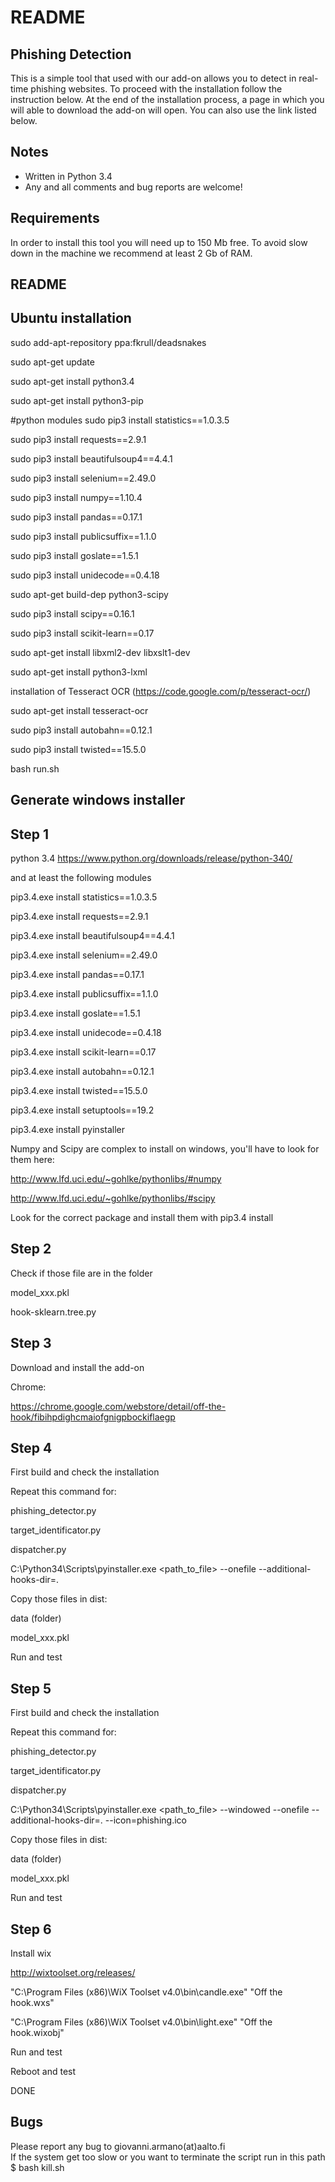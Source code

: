 README
======

Phishing Detection
------------------

This is a simple tool that used with our add-on allows you to detect in real-time phishing websites.
To proceed with the installation follow the instruction below.
At the end of the installation process, a page in which you will able to download the add-on will open.
You can also use the link listed below.

Notes
-----
* Written in Python 3.4
* Any and all comments and bug reports are welcome!


Requirements
------------
In order to install this tool you will need up to 150 Mb free.
To avoid slow down in the machine we recommend at least 2 Gb of RAM.

README
-----

Ubuntu installation
-------------------

sudo add-apt-repository ppa:fkrull/deadsnakes

sudo apt-get update

sudo apt-get install python3.4

sudo apt-get install python3-pip


#python modules
sudo pip3 install statistics==1.0.3.5

sudo pip3 install requests==2.9.1

sudo pip3 install beautifulsoup4==4.4.1

sudo pip3 install selenium==2.49.0

sudo pip3 install numpy==1.10.4

sudo pip3 install pandas==0.17.1

sudo pip3 install publicsuffix==1.1.0

sudo pip3 install goslate==1.5.1

sudo pip3 install unidecode==0.4.18

sudo apt-get build-dep python3-scipy

sudo pip3 install scipy==0.16.1

sudo pip3 install scikit-learn==0.17

sudo apt-get install libxml2-dev libxslt1-dev

sudo apt-get install python3-lxml

installation of Tesseract OCR (https://code.google.com/p/tesseract-ocr/)

sudo apt-get install tesseract-ocr

sudo pip3 install autobahn==0.12.1

sudo pip3 install twisted==15.5.0

bash run.sh



Generate windows installer
--------------------------

Step 1
------

python 3.4
https://www.python.org/downloads/release/python-340/

and at least the following modules

pip3.4.exe install statistics==1.0.3.5

pip3.4.exe install requests==2.9.1

pip3.4.exe install beautifulsoup4==4.4.1

pip3.4.exe install selenium==2.49.0

pip3.4.exe install pandas==0.17.1

pip3.4.exe install publicsuffix==1.1.0

pip3.4.exe install goslate==1.5.1

pip3.4.exe install unidecode==0.4.18

pip3.4.exe install scikit-learn==0.17

pip3.4.exe install autobahn==0.12.1

pip3.4.exe install twisted==15.5.0

pip3.4.exe install setuptools==19.2

pip3.4.exe install pyinstaller

Numpy and Scipy are complex to install on windows, you'll have to look for them here:

http://www.lfd.uci.edu/~gohlke/pythonlibs/#numpy

http://www.lfd.uci.edu/~gohlke/pythonlibs/#scipy

Look for the correct package and install them with pip3.4 install <package>


Step 2
------

Check if those file are in the folder

model_xxx.pkl

hook-sklearn.tree.py


Step 3
------

Download and install the add-on

Chrome:

https://chrome.google.com/webstore/detail/off-the-hook/fibihpdighcmaiofgnigpbockiflaegp

Step 4
------

First build and check the installation

Repeat this command for:

phishing_detector.py

target_identificator.py

dispatcher.py

C:\Python34\Scripts\pyinstaller.exe <path_to_file> --onefile --additional-hooks-dir=.

Copy those files in dist:

data (folder)

model_xxx.pkl

Run and test

Step 5
------

First build and check the installation

Repeat this command for:

phishing_detector.py

target_identificator.py

dispatcher.py

C:\Python34\Scripts\pyinstaller.exe <path_to_file> --windowed --onefile --additional-hooks-dir=. --icon=phishing.ico

Copy those files in dist:

data (folder)

model_xxx.pkl

Run and test

Step 6
------
Install wix

http://wixtoolset.org/releases/

"C:\Program Files (x86)\WiX Toolset v4.0\bin\candle.exe" "Off the hook.wxs"

"C:\Program Files (x86)\WiX Toolset v4.0\bin\light.exe" "Off the hook.wixobj"

Run and test

Reboot and test

DONE

Bugs
----

Please report any bug to giovanni.armano(at)aalto.fi <br/>
If the system get too slow or you want to terminate the script run in this path <br/>
$ bash kill.sh